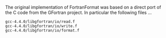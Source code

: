 The original implementation of FortranFormat was based on a direct port of the C code from the GFortran project. In particular the following files ...

```
gcc-4.4.0/libgfortran/io/read.f
gcc-4.4.0/libgfortran/io/write.f
gcc-4.4.0/libgfortran/io/format.f
```